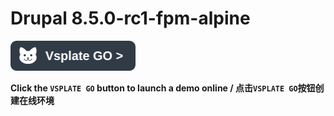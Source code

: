 # Drupal 8.5.0-rc1-fpm-alpine

<a href="https://www.vsplate.com/?docker-compose=https://github.com/vsplate/dcenvs/drupal/8.5.0-rc1-fpm-alpine"><img alt="VSPLATE GO" src="https://raw.githubusercontent.com/vsplate/images/master/vsgo_btn.png" width="200px"></a>

**Click the `VSPLATE GO` button to launch a demo online / 点击`VSPLATE GO`按钮创建在线环境**